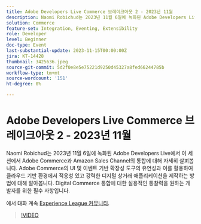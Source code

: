 ```yaml
---
title: Adobe Developers Live Commerce 브레이크아웃 2 - 2023년 11월
description: Naomi Robichud는 2023년 11월 6일에 녹화된 Adobe Developers Live에서 이 세션에서 Adobe Commerce과 Amazon Sales Channel의 통합에 대해 자세히 살펴봅니다. Adobe Commerce의 UI 및 이벤트 기반 확장성 도구의 유연성과 이를 활용하여 클라우드 기반 환경에서 적응성 있고 강력한 디지털 상거래 애플리케이션을 제작하는 방법에 대해 알아봅니다. Digital Commerce 통합에 대한 실용적인 통찰력을 원하는 개발자를 위한 필수 사항입니다.
solution: Commerce
feature-set: Integration, Eventing, Extensibility
role: Developer
level: Beginner
doc-type: Event
last-substantial-update: 2023-11-15T00:00:00Z
jira: KT-14428
thumbnail: 3425636.jpeg
source-git-commit: 5d2f0e8e5e75221d9250d45327a8fed66244785b
workflow-type: tm+mt
source-wordcount: '151'
ht-degree: 0%

---
```



# Adobe Developers Live Commerce 브레이크아웃 2 - 2023년 11월

Naomi Robichud는 2023년 11월 6일에 녹화된 Adobe Developers Live에서 이 세션에서 Adobe Commerce과 Amazon Sales Channel의 통합에 대해 자세히 살펴봅니다. Adobe Commerce의 UI 및 이벤트 기반 확장성 도구의 유연성과 이를 활용하여 클라우드 기반 환경에서 적응성 있고 강력한 디지털 상거래 애플리케이션을 제작하는 방법에 대해 알아봅니다. Digital Commerce 통합에 대한 실용적인 통찰력을 원하는 개발자를 위한 필수 사항입니다.

에서 대화 계속 [Experience League 커뮤니티](https://adobe.ly/46M7lZK).

>[!VIDEO](https://video.tv.adobe.com/v/3425636/?learn=on)